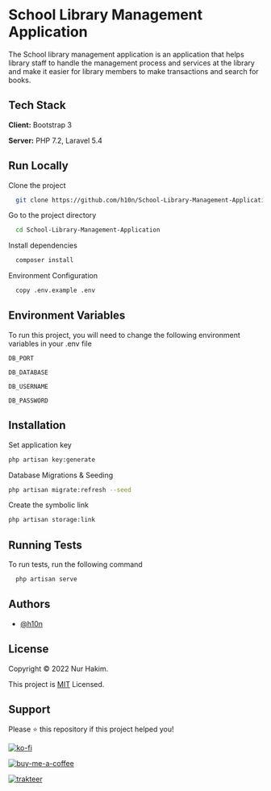 
# School Library Management Application

The School library management application is an application that helps library staff to handle the management process and services at the library and make it easier for library members to make transactions and search for books.


## Tech Stack

**Client:** Bootstrap 3

**Server:** PHP 7.2, Laravel 5.4


## Run Locally

Clone the project

```bash
  git clone https://github.com/h10n/School-Library-Management-Application.git
```

Go to the project directory

```bash
  cd School-Library-Management-Application
```

Install dependencies

```bash
  composer install
```

Environment Configuration

```bash
  copy .env.example .env
```


## Environment Variables

To run this project, you will need to change the following environment variables in your .env file

`DB_PORT`

`DB_DATABASE`

`DB_USERNAME`

`DB_PASSWORD`


## Installation

Set application key 

```bash
php artisan key:generate
```
Database Migrations & Seeding

```bash
php artisan migrate:refresh --seed
```
Create the symbolic link

```bash
php artisan storage:link
```
    
## Running Tests

To run tests, run the following command

```bash
  php artisan serve
```


## Authors

- [@h10n](https://www.github.com/h10n)


## License
Copyright © 2022 Nur Hakim.

This project is [MIT](https://choosealicense.com/licenses/mit/) Licensed.


## Support

Please ⭐️ this repository if this project helped you!


[![ko-fi](https://img.shields.io/badge/Ko--fi-F16061?style=for-the-badge&logo=ko-fi&logoColor=white)](https://ko-fi.com/h10n_/)

[![buy-me-a-coffee](https://img.shields.io/badge/Buy_Me_A_Coffee-FFDD00?style=for-the-badge&logo=buy-me-a-coffee&logoColor=black)](https://www.buymeacoffee.com/h10n/)

[![trakteer](https://cdn.trakteer.id/images/embed/trbtn-red-1.png)](https://trakteer.id/h10n/tip/)
